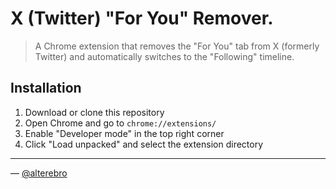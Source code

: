 # X (Twitter) "For You" Remover.

> A Chrome extension that removes the "For You" tab from X (formerly Twitter) and automatically switches to the "Following" timeline.

## Installation

1. Download or clone this repository
2. Open Chrome and go to `chrome://extensions/`
3. Enable "Developer mode" in the top right corner
4. Click "Load unpacked" and select the extension directory

---

&mdash; [@alterebro](https://x.com/alterebro) 